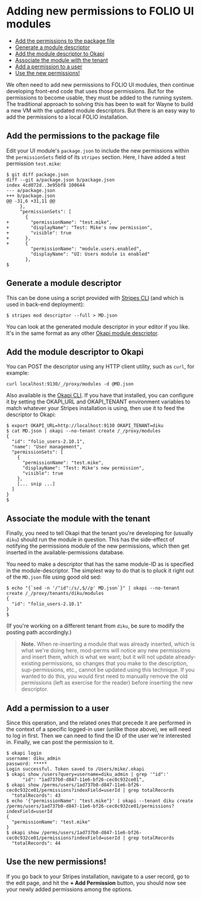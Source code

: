 # Adding new permissions to FOLIO UI modules

<!-- md2toc -l 2 adding-permissions.md -->
* [Add the permissions to the package file](#add-the-permissions-to-the-package-file)
* [Generate a module descriptor](#generate-a-module-descriptor)
* [Add the module descriptor to Okapi](#add-the-module-descriptor-to-okapi)
* [Associate the module with the tenant](#associate-the-module-with-the-tenant)
* [Add a permission to a user](#add-a-permission-to-a-user)
* [Use the new permissions!](#use-the-new-permissions)

We often need to add new permissions to FOLIO UI modules, then continue developing front-end code that uses those permissions. But for the permissions to become usable, they must be added to the running system. The traditional approach to solving this has been to wait for Wayne to build a new VM with the updated module descriptors. But there is an easy way to add the permissions to a local FOLIO installation.

## Add the permissions to the package file

Edit your UI module's `package.json` to include the new permissions within the `permissionSets` field of its `stripes` section. Here, I have added a test permission `test.mike`:
```
$ git diff package.json
diff --git a/package.json b/package.json
index 4cd072d..3e95bf8 100644
--- a/package.json
+++ b/package.json
@@ -31,6 +31,11 @@
     },
     "permissionSets": [
       {
+        "permissionName": "test.mike",
+        "displayName": "Test: Mike's new permission",
+        "visible": true
+      },
+      {
         "permissionName": "module.users.enabled",
         "displayName": "UI: Users module is enabled"
       },
$
```

## Generate a module descriptor

This can be done using a script provided with [Stripes CLI](https://github.com/folio-org/stripes-cli) (and which is used in back-end deployment):
```
$ stripes mod descriptor --full > MD.json
```
You can look at the generated module descriptor in your editor if you like. It's in the same format as any other [Okapi module descriptor](https://github.com/folio-org/okapi/blob/master/doc/guide.md#example-4-complete-moduledescriptor).

## Add the module descriptor to Okapi

You can POST the descriptor using any HTTP client utility, such as `curl`, for example:
```
curl localhost:9130/_/proxy/modules -d @MD.json
```

Also available is the [Okapi CLI](https://github.com/thefrontside/okapi.rb). If you have that installed, you can configure it by setting the OKAPI_URL and OKAPI_TENANT environment variables to match whatever your Stripes installation is using, then use it to feed the descriptor to Okapi:
```
$ export OKAPI_URL=http://localhost:9130 OKAPI_TENANT=diku
$ cat MD.json | okapi --no-tenant create /_/proxy/modules
{
  "id": "folio_users-2.10.1",
  "name": "User management",
  "permissionSets": [
    {
      "permissionName": "test.mike",
      "displayName": "Test: Mike's new permission",
      "visible": true
    },
    [... snip ...]
  ]
}
$
```

## Associate the module with the tenant

Finally, you need to tell Okapi that the tenant you're developing for (usually `diku`) should run the module in question. This has the side-effect of notifying the permissions module of the new permissions, which then get inserted in the available-permissions database.

You need to make a descriptor that has the same module-ID as is specified in the module-descriptor. The simplest way to do that is to pluck it right out of the `MD.json` file using good old sed:
```
$ echo "{`sed -n '/"id":/s/,$//p' MD.json`}" | okapi --no-tenant create /_/proxy/tenants/diku/modules
{
  "id": "folio_users-2.10.1"
}
$
```
(If you're working on a different tenant from `diku`, be sure to modify the posting path accordingly.)

> **Note.** When re-inserting a module that was already inserted, which is what we're doing here, mod-perms will notice any new permissions and insert them, which is what we want; but it will not update already-existing permissions, so changes that you make to the description, sup-permissions, etc., cannot be updated using this technique. If you wanted to do this, you would first need to manually remove the old permissions (left as exercise for the reader) before inserting the new descriptor.

## Add a permission to a user

Since this operation, and the related ones that precede it are performed in the context of a specific logged-in user (unlike those above), we will need to log in first. Then we can need to find the ID of the user we're interested in. Finally, we can post the permission to it.
```
$ okapi login
username: diku_admin
password: *****
Login successful. Token saved to /Users/mike/.okapi
$ okapi show /users?query=username=diku_admin | grep '"id":'
      "id": "1ad737b0-d847-11e6-bf26-cec0c932ce01",
$ okapi show /perms/users/1ad737b0-d847-11e6-bf26-cec0c932ce01/permissions?indexField=userId | grep totalRecords
  "totalRecords": 43
$ echo '{"permissionName": "test.mike"}' | okapi --tenant diku create /perms/users/1ad737b0-d847-11e6-bf26-cec0c932ce01/permissions?indexField=userId
{
  "permissionName": "test.mike"
}
$ okapi show /perms/users/1ad737b0-d847-11e6-bf26-cec0c932ce01/permissions?indexField=userId | grep totalRecords
  "totalRecords": 44
```

## Use the new permissions!

If you go back to your Stripes installation, navigate to a user record, go to the edit page, and hit the **+ Add Permission** button, you should now see your newly added permissions among the options.

